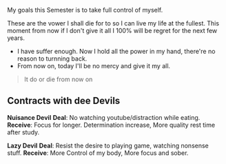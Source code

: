 

My goals this Semester is to take full control of myself. 

These are the vower I shall die for to so I can live my life at the fullest. This moment from now if I don't give it all I 100% will be regret for the next few years.
+ I have suffer enough. Now I hold all the power in my hand, there're no reason to turnning back.
+ From now on, today I'll be no mercy and give it my all.

> It do or die from now on

## Contracts with dee Devils

**Nuisance Devil**
	**Deal**: No watching youtube/distraction while eating.
	**Receive**: Focus for longer. Determination increase, More quality rest time after study.

**Lazy Devil**
	**Deal**: Resist the desire to playing game, watching nonsense stuff.
	**Receive**: More Control of my body, More focus and sober.